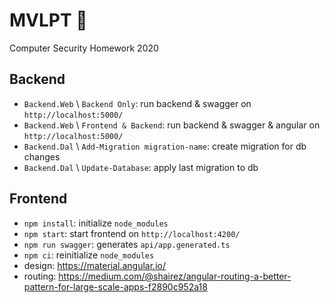 # MVLPT 👑

Computer Security Homework 2020

## Backend

- `Backend.Web` \ `Backend Only`: run backend & swagger on `http://localhost:5000/`
- `Backend.Web` \ `Frontend & Backend`: run backend & swagger & angular on `http://localhost:5000/`
- `Backend.Dal` \ `Add-Migration migration-name`: create migration for db changes
- `Backend.Dal` \ `Update-Database`: apply last migration to db

## Frontend

- `npm install`: initialize `node_modules`
- `npm start`: start frontend on `http://localhost:4200/`
- `npm run swagger`: generates `api/app.generated.ts`
- `npm ci`: reinitialize `node_modules`
- design: https://material.angular.io/
- routing: https://medium.com/@shairez/angular-routing-a-better-pattern-for-large-scale-apps-f2890c952a18
